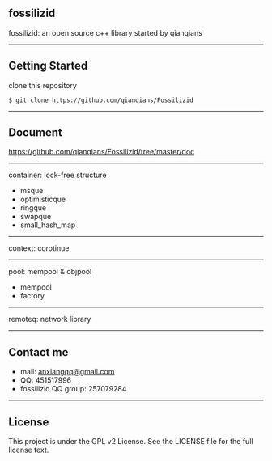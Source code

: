 ## fossilizid ##

fossilizid: an open source c++ library started by qianqians

----------

Getting Started
---------------

clone this repository

    $ git clone https://github.com/qianqians/Fossilizid


----------

Document
--------
https://github.com/qianqians/Fossilizid/tree/master/doc

---
container: lock-free structure

 - msque
 - optimisticque
 - ringque
 - swapque
 - small_hash_map 

----------
context: corotinue

----------
pool: mempool & objpool

 - mempool
 - factory

----------
remoteq: network library

----------

Contact me
----------

 - mail: anxiangqq@gmail.com 
 - QQ: 451517996 
 - fossilizid QQ group: 257079284

----------
License
-------
This project is under the GPL v2 License. See the LICENSE file for the full license text.

